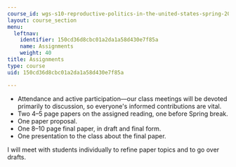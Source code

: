 ```yaml
---
course_id: wgs-s10-reproductive-politics-in-the-united-states-spring-2013
layout: course_section
menu:
  leftnav:
    identifier: 150cd36d8cbc01a2da1a58d430e7f85a
    name: Assignments
    weight: 40
title: Assignments
type: course
uid: 150cd36d8cbc01a2da1a58d430e7f85a

---
```


*   Attendance and active participation—our class meetings will be devoted primarily to discussion, so everyone's informed contributions are vital.
*   Two 4–5 page papers on the assigned reading, one before Spring break.
*   One paper proposal.
*   One 8–10 page final paper, in draft and final form.
*   One presentation to the class about the final paper.

I will meet with students individually to refine paper topics and to go over drafts.